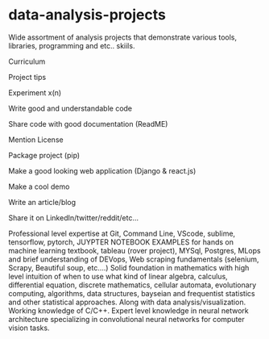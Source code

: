 # data-analysis-projects

Wide assortment of analysis projects that demonstrate various tools, libraries, programming and etc.. skiils.



Curriculum

Project tips

   Experiment x(n)

   Write good and understandable code

   Share code with good documentation (ReadME)

   Mention License

   Package project (pip)

   Make a good looking web application (Django & react.js)

   Make a cool demo

   Write an article/blog

   Share it on LinkedIn/twitter/reddit/etc…

   Professional level expertise at Git, Command Line, VScode, sublime, tensorflow, pytorch, JUYPTER NOTEBOOK EXAMPLES for hands on machine learning textbook, tableau (rover project), MYSql, Postgres, MLops and brief understanding of DEVops, Web scraping fundamentals (selenium, Scrapy, Beautiful soup, etc….) Solid foundation in mathematics with high level intuition of when to use what kind of linear algebra, calculus, differential equation, discrete mathematics, cellular automata, evolutionary computing, algorithms, data structures, bayseian and frequentist statistics and other statistical approaches. Along with data analysis/visualization. Working knowledge of C/C++. Expert level knowledge in neural network architecture specializing in convolutional neural networks for computer vision tasks.

